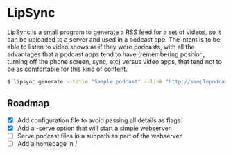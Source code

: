 # LipSync

LipSync is a small program to generate a RSS feed for a set of videos,
so it can be uploaded to a server and used in a podcast app. The
intent is to be able to listen to video shows as if they were
podcasts, with all the advantages that a podcast apps tend to have
(remembering position, turning off the phone screen, sync, etc) versus
video apps, that tend not to be as comfortable for this kind of
content.

```sh
$ lipsync generate --title "Sample podcast" --link "http://samplepodcast.com/files" --files ./files
```

## Roadmap

- [X] Add configuration file to avoid passing all details as flags.
- [X] Add a -serve option that will start a simple webserver.
- [ ] Serve podcast files in a subpath as part of the webserver.
- [ ] Add a homepage in /
